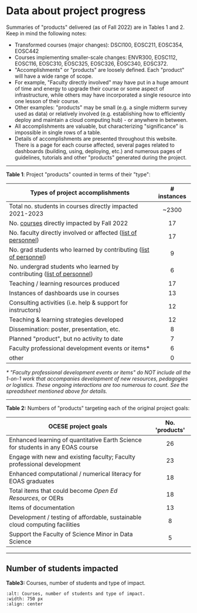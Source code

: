 # Data about project progress

Summaries of "products" delivered (as of Fall 2022) are in Tables 1 and 2. Keep in mind the following notes:

* Transformed courses (major changes): DSCI100, EOSC211, EOSC354, EOSC442
* Courses implementing smaller-scale changes: ENVR300, EOSC112, EOSC116, EOSC310, EOSC325, EOSC326, EOSC340, EOSC372.
* "Accomplishments" or "products" are loosely defined. Each "product" will have a wide range of scope.
* For example, "Faculty directly involved" may have put in a huge amount of time and energy to upgrade their course or some aspect of infrastructure, while others may have incorporated a single resource into one lesson of their course.
* Other examples: "products" may be small (e.g. a single midterm survey used as data) or relatively involved (e.g. establishing how to efficiently deploy and maintain a cloud computing hub) - or anywhere in between.
* All accomplishments are valuable, but characterizing "significance" is impossible in single rows of a table.
* Details of accomplishments are presented throughout this website. There is a page for each course affected, several pages related to dashboards (building, using, deploying, etc.) and numerous pages of guidelines, tutorials and other "products" generated during the project.

----

**Table 1**: Project "products" counted in terms of their "type":

|Types of project accomplishments|# instances|
|-----|:-----:|
|Total no. students in courses directly impacted 2021-2023|~2300|
|No. [courses](course_materials.md) directly impacted by Fall 2022|17|
|No. faculty directly involved or affected ([list of personnel](project-outline.md))|17|
|No. grad students who learned by contributing ([list of personnel](project-outline.md))|9|
|No. undergrad students who learned by contributing ([list of personnel](project-outline.md))|6|
|Teaching / learning resources produced|17|
|Instances of dashboards use in courses|13|
|Consulting activities (i.e. help & support for instructors)|12|
|Teaching & learning strategies developed|12|
|Dissemination: poster, presentation, etc.|8|
|Planned "product", but no activity to date|7|
|Faculty professional development events or items*|6|
|other|0|

_\* "Faculty professional development events or items" do NOT include all the 1-on-1 work that accompanies development of new resources, pedagogies or logistics. These ongoing interactions are too numerous to count. See the spreadsheet mentioned above for details._

----

**Table 2:** Numbers of "products" targeting each of the original project goals:

|OCESE project goals|No. 'products'|
|-----|:-----:|
|Enhanced learning of quantitative Earth Science for students in any EOAS course|26|
|Engage with new and existing faculty; Faculty professional development|23|
|Enhanced computational / numerical literacy for EOAS graduates|18|
|Total items that could become _Open Ed Resources_, or OERs| 18|
|Items of documentation|13|
|Development / testing of affordable, sustainable cloud computing facilities|8|
|Support the Faculty of Science Minor in Data Science|5|

----

## Number of students impacted

**Table3:** Courses, number of students and type of impact.

```{image} images/impact-table-221011.png
:alt: Courses, number of students and type of impact.
:width: 750 px
:align: center
```
